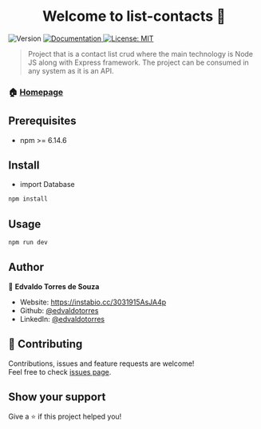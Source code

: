 <h1 align="center">Welcome to list-contacts 👋</h1>
<p>
  <img alt="Version" src="https://img.shields.io/badge/version-1.0.0-blue.svg?cacheSeconds=2592000" />
  <a href="https://github.com/edvaldotorres/list-contacts#readme" target="_blank">
    <img alt="Documentation" src="https://img.shields.io/badge/documentation-yes-brightgreen.svg" />
  </a>
  <a href="#" target="_blank">
    <img alt="License: MIT" src="https://img.shields.io/badge/License-MIT-yellow.svg" />
  </a>
</p>

> Project that is a contact list crud where the main technology is Node JS along with Express framework. The project can be consumed in any system as it is an API.

### 🏠 [Homepage](https://github.com/edvaldotorres/list-contacts#readme)

## Prerequisites

* npm >= 6.14.6

## Install

* import Database

```sh
npm install
```

## Usage

```sh
npm run dev
```

## Author

👤 **Edvaldo Torres de Souza**

* Website: https://instabio.cc/3031915AsJA4p
* Github: [@edvaldotorres](https://github.com/edvaldotorres)
* LinkedIn: [@edvaldotorres](https://linkedin.com/in/https:\/\/linkedin.com\/in\/edvaldo-torres-189894150)

## 🤝 Contributing

Contributions, issues and feature requests are welcome!<br />Feel free to check [issues page](https://github.com/edvaldotorres/list-contacts/issues). 

## Show your support

Give a ⭐️ if this project helped you!
